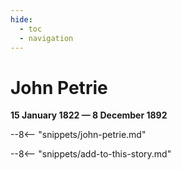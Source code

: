 ```yaml
---
hide:
  - toc
  - navigation 
---
```


# John Petrie

**15 January 1822 — 8 December 1892**

--8<-- "snippets/john-petrie.md"

--8<-- "snippets/add-to-this-story.md"